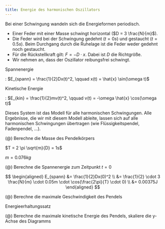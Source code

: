 ```yaml
---
title: Energie des harmonischen Oszillators
---
```


Bei einer Schwingung wandeln sich die Energieformen periodisch.

- Einer Feder mit einer Masse schwingt horizontal ($D = 3 \frac{N}{m}$).
- Die Feder wird bei der Schwingung gedehnt ($t=0s$) und gestaucht ($t=0.5s$).
  Beim Durchgang durch die Ruhelage ist die Feder weder gedehnt noch gestaucht.
- Für die Rückstellkraft gilt: $F=-D \cdot x$. Dabei ist $D$ die Richtgröße.
- Wir nehmen an, dass der Oszillator reibungsfrei schwingt.

Spannenergie

: $E_{spann} = \frac{1}{2}Dx(t)^2, \qquad x(t) = \hat{x} \sin(\omega t)$

Kinetische Energie

: $E_{kin} = \frac{1}{2}mv(t)^2, \qquad v(t) = -\omega \hat{x} \cos(\omega t)$

Dieses System ist das Modell für alle harmonischen Schwingungen. Alle
Ergebnisse, die wir mit diesem Modell ableite, lassen sich auf alle harmonischen
Schwingungen übertragen (wie Flüssigkeitspendel, Fadenpendel, ...).

(@) Berechne die Masse des Pendelkörpers

$T = 2 \pi \sqrt{m}{D} = 1s$

$m = 0.076kg$

(@) Berechne die Spannenergie zum Zeitpunkt $t=0$

$$
\begin{aligned}
    E_{spann} &= \frac{1}{2}Dx(0)^2 \\
    &= \frac{1}{2} \cdot 3 \frac{N}{m} \cdot 0.05m \cdot \cos(\frac{2\pi}{T} \cdot 0) \\
    &= 0.00375J
\end{aligned}
$$

(@) Berechne die maximale Geschwindigkeit des Pendels

Energieerhaltungssatz

(@) Berechne die maximale kinetische Energie des Pendels, skaliere die y-Achse
des Diagramms
